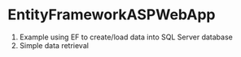 # EntityFrameworkASPWebApp

1. Example using EF to create/load data into SQL Server database
2. Simple data retrieval

